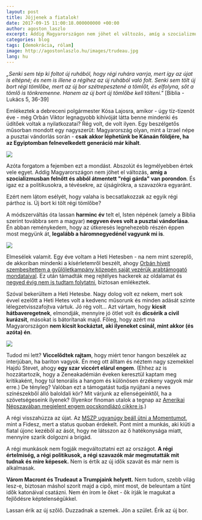 ```yaml
---
layout: post
title: Jöjjenek a fiatalok!
date: 2017-09-15 11:00:18.000000000 +00:00
author: agoston_laszlo
excerpt: Addig Magyarországon nem jöhet el változás, amíg a szocializmusban felnőtt és abból átmentett régi gárda van porondon. És igaz ez a politikusokra, a tévésekre, az újságírókra, a szavazókra egyaránt. 
categories: blog
tags: [demokrácia, rólam]
image: http://agostonlaszlo.hu/images/trudeau.jpg
lang: hu
---
```

*„Senki sem tép ki foltot új ruhából, hogy régi ruhára varrja, mert így az újat is eltépné; és nem is illene a régihez az új ruhából való folt. Senki sem tölt új bort régi tömlőbe, mert az új bor szétrepesztené a tömlőt, és elfolyna, sőt a tömlő is tönkremenne. Hanem az új bort új tömlőbe kell tölteni."*
[Biblia - Lukács 5, 36-39]
 
Emlékeztek a debreceni polgármester Kósa Lajosra, amikor - úgy tíz-tizenöt éve - még Orbán Viktor legnagyobb kihívóját látta benne mindenki és üdítőek voltak a nyilatkozatai? Rég volt, de volt ilyen. Egy beszélgetős műsorban mondott egy nagyszerűt: Magyarország olyan, mint a Izrael népe a pusztai vándorlás során - **csak akkor léphetünk be Kánaán földjére, ha az Egyiptomban felnevelkedett generáció már kihalt**.

![](http://agostonlaszlo.hu/images/trudeau.jpg)

Azóta forgatom a fejemben ezt a mondást. Abszolút és legmélyebben értek vele egyet. Addig Magyarországon nem jöhet el változás, **amíg a szocializmusban felnőtt és abból átmentett "régi gárda" van porondon**. És igaz ez a politikusokra, a tévésekre, az újságírókra, a szavazókra egyaránt. 

Ezért nem látom esélyét, hogy valaha is becsatlakozzak az egyik régi párthoz is. Új bort ki tölt régi tömlőbe?

A módszerváltás óta lassan **harminc év** telt el, Isten népének (amely a Biblia szerint továbbra sem a magyar) **negyven éves volt a pusztai vándorlása**. Én abban reménykedem, hogy az útkeresés legnehezebb részén éppen most megyünk át, **legalább a háromnegyedénél vagyunk mi is**.

![](http://agostonlaszlo.hu/images/orbanarab.jpg)

Elmesélek valamit. Egy éve voltam a Heti Hetesben - na nem mint szereplő, de akkoriban mindenki a kísérletemről beszélt, ahogy [Orbán híveit szembesítettem a gyűlöletkampány közepén saját vezérük arabtámogató mondataival](http://agostonlaszlo.hu/blog/hogyan-alljon-egy-fidesz-szavazo-az-iszlamhoz/). Ez után támadták meg rejtélyes hackerek az oldalamat és [negyed évig nem is tudtam folytatni](http://agostonlaszlo.hu/blog/visszatertem/), biztosan emlékeztek.

Szóval bekerültem a Heti Hetesbe. Nagy dolog volt ez nekem, mert sok évvel ezelőtt a Heti Hetes volt a kedvenc műsorunk és minden adását szinte lélegzetvisszafojtva vártuk. Jó rég volt... Azt vártam, hogy **kicsit hátbaveregetnek**, elmondják, mennyire jó ötlet volt és **dicsérik a civil kurázsit**, másokat is bátorítanak majd. Főleg, hogy azért ma Magyarországon **nem kicsit kockáztat, aki ilyeneket csinál, mint akkor (és azóta) én**.

![](http://agostonlaszlo.hu/images/szolasszabadsag.JPG)

Tudod mi lett? **Viccelődtek rajtam**, hogy miért tenor hangon beszélek az interjúban, ha bariton vagyok. Én meg ott álltam és néztem nagy szemekkel Hajdú Stevet, ahogy **egy szar viccért elárul engem**. (Ehhez az is hozzátartozik, hogy a Zeneakadémián éveken keresztül kaptam meg kritikaként, hogy túl tenorális a hangom és különösen érzékeny vagyok már erre.) De tényleg? Valóban ezt a támogatást tudja nyújtani a neves színészekből álló baloldali kör? Mit várjunk az ellenségeinktől, ha a szövetségeseink ilyenek? (Ilyenkor finoman utalok a tegnap az [Amerikai Népszavában megjelent engem pocskondiázó cikkre is](http://nepszava.us/zsebesi-zsolt-a-szerecsenmosdato-agoston-laszlo/).)

A régi visszahúzza az újat. Az [MSZP ugyanúgy beáll ütni a Momentumot](https://444.hu/2017/02/24/szanyi-tibor-szerint-a-fidesz-penzeli-a-momentum-mozgalmat-haris-evan-keresztul), mint a Fidesz, mert a status quoban érdekelt. Pont mint a munkás, aki kiüti a fiatal újonc kezéből az ásót, hogy ne látsszon az ő hatékonysága miatt, mennyire szarik dolgozni a brigád.

A régi munkások nem fogják megváltoztatni ezt az országot. **A régi értelmiség, a régi politikusok, a régi szavazók már megmutatták mit tudnak és mire képesek.** Nem is értik az új idők szavát és már nem is alkalmasak.

**Várom Macront és Trudeaut a Trumpjaink helyett.** Nem tudom, szebb világ lesz-e, biztosan máshol szorít majd a cipő, mint most, de beleuntam a tűnt idők katonáival csatázni. Nem én írom le őket - ők írják le magukat a fejlődésre képtelenségükkel.

Lassan érik az új szőlő. Duzzadnak a szemek. Jön a szület. Érik az új bor.
